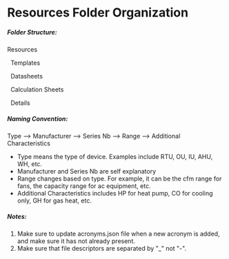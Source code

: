 # Resources Folder Organization

##### **Folder Structure:**

Resources

&nbsp; Templates

&nbsp; Datasheets

&nbsp; Calculation Sheets

&nbsp; Details

##### **Naming Convention:**

Type --> Manufacturer --> Series Nb --> Range --> Additional Characteristics

- Type means the type of device. Examples include RTU, OU, IU, AHU, WH, etc.
- Manufacturer and Series Nb are self explanatory
- Range changes based on type. For example, it can be the cfm range for fans, the capacity range for ac equipment, etc.
- Additional Characteristics includes HP for heat pump, CO for cooling only, GH for gas heat, etc.

##### **Notes:**

1. Make sure to update acronyms.json file when a new acronym is added, and make sure it has not already present.
2. Make sure that file descriptors are separated by "\_" not "-".
